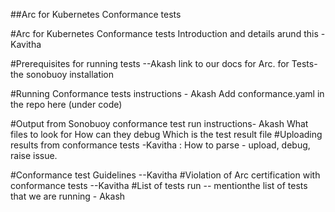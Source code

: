 ##Arc for Kubernetes Conformance tests


#Arc for Kubernetes Conformance tests 
Introduction and details arund this - Kavitha

#Prerequisites for running tests
--Akash link to our docs for Arc. 
for Tests- the sonobuoy installation

#Running Conformance tests
instructions - Akash
Add conformance.yaml in the repo here (under code)

#Output from Sonobuoy conformance test run
instructions- Akash
What files to look for 
How can they debug
Which is the test result file 
#Uploading results from conformance tests
-Kavitha : How to parse - upload, debug, raise issue. 

#Conformance test Guidelines
--Kavitha
#Violation of Arc certification with conformance tests 
--Kavitha
#List of tests run
-- mentionthe list of tests that we are running - Akash

